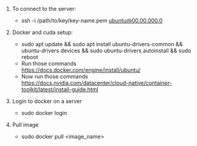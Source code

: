 1. To connect to the server:
    - ssh -i /path/to/key/key-name.pem ubuntu@00.00.000.0


2. Docker and cuda setup:
    - sudo apt update && sudo apt install ubuntu-drivers-common && ubuntu-drivers devices && sudo ubuntu-drivers autoinstall && sudo reboot
    - Run those commands https://docs.docker.com/engine/install/ubuntu/
    - Now run those commands https://docs.nvidia.com/datacenter/cloud-native/container-toolkit/latest/install-guide.html


3. Login to docker on a server
    - sudo docker login


4. Pull image
    - sudo docker pull <image_name>